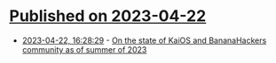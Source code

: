 # [Published on 2023-04-22](index.md)

* [2023-04-22, 16:28:29](https://lobste.rs/s/9w8nka/on_state_kaios_bananahackers_community) - [On the state of KaiOS and BananaHackers community as of summer of 2023](https://blog.bananahackers.net/farooqkz/on-the-state-of-kaios-and-bananahackers-community-as-of-summer-of-2023)
